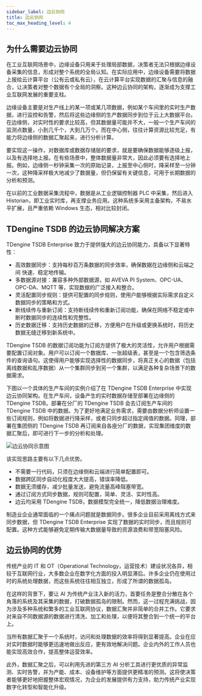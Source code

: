 ```yaml
---
sidebar_label: 边云协同
title: 边云协同
toc_max_heading_level: 4
---
```


## 为什么需要边云协同

在工业互联网场景中，边缘设备只用来于处理局部数据，决策者无法只根据边缘设备采集的信息，形成对整个系统的全局认知。在实际应用中，边缘设备需要将数据上报给云计算平台（公有云或私有云），在云计算平台实现数据的汇聚与信息的融合，让决策者对整个数据有个全局的洞察。这种边云协同的架构，逐渐成为支撑工业互联网发展的重要支柱。

边缘设备主要是对生产线上的某一项或某几项数据，例如某个车间里的实时生产数据，进行监控和告警，然后将这些边缘侧的生产数据同步到位于云上大数据平台。
在边缘侧，对实时性的要求比较高，但其数据量可能并不大，一般一个生产车间的监测点数量，小到几千个，大到几万个。而在中心侧，往往计算资源比较充足，有能力将边缘侧的数据汇聚起来，进行分析计算。

要实现这一操作，对数据库或数据存储层的要求，就是要确保数据能够逐级上报，以及有选择地上报。在有些场景中，整体数据量非常大，因此必须要有选择地上报。例如，边缘侧一秒钟采集一次的原始记录，上报至中心侧时，降采样至一分钟一次，这种降采样极大地减少了数据量，但仍保留有关键信息，可用于长期数据的分析和预测。

在以前的工业数据采集流程中，数据是从工业逻辑控制器 PLC 中采集，然后进入 Historian，即工业实时库，再支撑业务应用。这种系统多采用主备架构，不易水平扩展，且严重依赖 Windows 生态，相对比较封闭。

## TDengine TSDB 的边云协同解决方案

TDengine TSDB Enterprise 致力于提供强大的边云协同能力，具备以下显著特性：

- 高效数据同步：支持每秒百万条数据的同步效率，确保数据在边缘侧和云端之间
快速、稳定地传输。
- 多数据源对接：兼容多种外部数据源，如 AVEVA PI System、OPC-UA、OPC-DA、MQTT 等，实现数据的广泛接入和整合。
- 灵活配置同步规则：提供可配置的同步规则，使用户能够根据实际需求自定义数据同步的策略和方式。
- 断线续传与重新订阅：支持断线续传和重新订阅功能，确保在网络不稳定或中断时数据同步的连续性和完整性。
- 历史数据迁移：支持历史数据的迁移，方便用户在升级或更换系统时，将历史数据无缝迁移到新系统中。

TDengine TSDB 的数据订阅功能为订阅方提供了极大的灵活性，允许用户根据需要配置订阅对象。用户可以订阅一个数据库、一张超级表，甚至是一个包含筛选条件的查询语句。这使得用户能够实现选择性的数据同步，将真正关心的数据（包括离线数据和乱序数据）从一个集群同步到另一个集群，以满足各种复杂场景下的数据需求。

下图以一个具体的生产车间的实例介绍了在 TDengine TSDB Enterprise 中实现边云协同架构。在生产车间，设备产生的实时数据存储至部署在边缘侧的 TDengine TSDB。部署在分厂的 TDengine TSDB 会去订阅生产车间的 TDengine TSDB 中的数据。为了更好地满足业务需求，需要由数据分析师设置一些订阅规则，例如将数据进行降采样，或者只同步超过指定阈值的数据。同理，部署在集团侧的 TDengine TSDB 再订阅来自各座分厂的数据，实现集团维度的数据汇聚后，即可进行下一步的分析和处理。

![边云协同示意图](./cloud-edge.png)

该实现思路主要有以下几点优势。

- 不需要一行代码，只须在边缘侧和云端进行简单配置即可。
- 数据跨区同步自动化程度大大提高，错误率降低。
- 数据无须缓存，减少批量发送，避免流量高峰阻塞带宽。
- 通过订阅方式同步数据，规则可配置，简单、灵活、实时性高。
- 边云均采用 TDengine TSDB，数据模型完全统一，降低数据治理难度。

制造业企业通常面临的一个痛点问题就是数据同步。很多企业目前采用离线方式来同步数据，但 TDengine TSDB Enterprise 实现了数据的实时同步，而且规则可配置。这种方式能够避免定期传输大数据量导致的资源浪费和带宽阻塞风险。

## 边云协同的优势

传统产业的 IT 和 OT（Operational Technology，运营技术）建设状况各异，相较于互联网行业，大多数企业在数字化方面的投入明显滞后。许多企业仍在使用过时的系统处理数据，而这些系统往往相互独立，形成了所谓的数据孤岛。

在这样的背景下，要让 AI 为传统产业注入新的活力，首要任务是整合分散在各个角落的系统及其采集的数据，打破数据孤岛的限制。然而，这一过程充满挑战，因为涉及多种系统和繁多的工业互联网协议，数据汇聚并非简单的合并工作。它要求对来自不同数据源的数据进行清洗、加工和处理，以便将其整合到一个统一的平台上。

当所有数据汇聚于一个系统时，访问和处理数据的效率将得到显著提高。企业在应对实时数据时能够更迅速地做出反应，更有效地解决问题。企业内外的工作人员也能实现高效合作，提高整体运营效率。

此外，数据汇聚之后，可以利用先进的第三方 AI 分析工具进行更优质的异常监测、实时告警，并为产能、成本、设备维护等方面提供更精准的预测。这将使决策者能够更好地把握整体宏观情况，为企业的发展提供有力支持，助力传统产业实现数字化转型和智能化升级。
